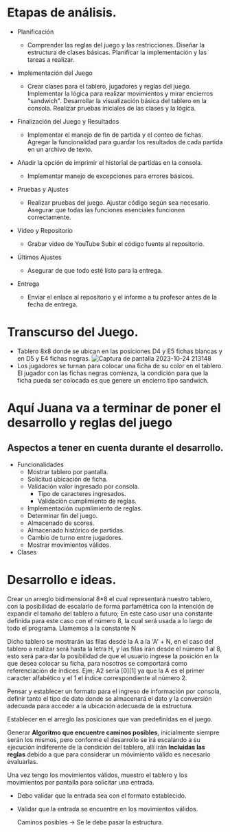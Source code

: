 # Etapas de análisis.
* Planificación
	* Comprender las reglas del juego y las restricciones.
Diseñar la estructura de clases básicas.
Planificar la implementación y las tareas a realizar.

* Implementación del Juego
	* Crear clases para el tablero, jugadores y reglas del juego.
Implementar la lógica para realizar movimientos y mirar encierros "sandwich".
Desarrollar la visualización básica del tablero en la consola.
Realizar pruebas iniciales de las clases y la lógica.

* Finalización del Juego y Resultados
	* Implementar el manejo de fin de partida y el conteo de fichas.
Agregar la funcionalidad para guardar los resultados de cada partida en un archivo de texto.

* Añadir la opción de imprimir el historial de partidas en la consola.
	* Implementar manejo de excepciones para errores básicos.

* Pruebas y Ajustes
	* Realizar pruebas del juego.
Ajustar código según sea necesario.
Asegurar que todas las funciones esenciales funcionen correctamente.

* Video y Repositorio
	* Grabar video de YouTube 
Subir el código fuente al repositorio.

* Últimos Ajustes
	* Asegurar de que todo esté listo para la entrega.

*  Entrega
	* Enviar el enlace al repositorio y el informe a tu profesor antes de la fecha de entrega.

# Transcurso del Juego.
* Tablero 8x8 donde se ubican en las posiciones D4 y E5 fichas blancas y en D5 y E4 fichas negras.
![Captura de pantalla 2023-10-24 213148](https://github.com/Sebastian-8a/Parcial-2---Inform-tica-2/assets/129414377/dee0c46b-d65c-485d-9cdd-a8625890bbe8)
* Los jugadores se turnan para colocar una ficha de su color en el tablero. El jugador con las fichas negras comienza, la condición para que la
ficha pueda ser colocada es que genere un encierro tipo sandwich.
# Aquí Juana va a terminar de poner el desarrollo y reglas del juego





## Aspectos a tener en cuenta durante el desarrollo.
* Funcionalidades
	* Mostrar tablero por pantalla.
 	* Solicitud ubicación de ficha.
  	* Validación valor ingresado por consola.
  		* Tipo de caracteres ingresados.
  	 	* Validación cumplimiento de reglas.
	* Implementación cupmlimiento de reglas.
 	* Determinar fin del juego.
  	* Almacenado de scores.
  	* Almacenado histórico de partidas.
  	* Cambio de turno entre jugadores.
  	* Mostrar movimientos válidos.  
* Clases



# Desarrollo e ideas.
Crear un arreglo bidimensional 8*8 el cual representará nuestro tablero, con la posibilidad de escalarlo de forma parfamétrica con la intención de expandir el tamaño del tablero a futuro; En este caso usar una constante definida para este caso con el número 8, la cual será usada a lo largo de todo el programa. Llamemos a la constante N

Dicho tablero se mostrarán las filas desde la A a la 'A' + N, en el caso del tablero a realizar será hasta la letra H, y las filas irán desde el número 1 al 8, esto será para dar la posibilidad de que el usuario ingrese la posición en la que desea colocar su ficha, para nosotros se comportará como referenciación de índices. Ejm; A2 sería [0][1] ya que la A es el primer caracter alfabético y el 1 el índice correspondiente al número 2.

Pensar y establecer un formato para el ingreso de información por consola, definir tanto el tipo de dato donde se almacenará el dato y la conversión adecuada para acceder a la ubicación adecuada de la estructura.

Establecer en el arreglo las posiciones que van predefinidas en el juego.

Generar **Algoritmo que encuentre caminos posibles**, inicialmente siempre serán los mismos, pero conforme el desarrollo se irá escalando a su ejecución indiferente de la condición del tablero, allí irán **Incluidas las reglas** debido a que para considerar un móvimiento válido es necesario evaluarlas.

Una vez tengo los movimientos válidos, muestro el tablero y los movimientos por pantalla para solicitar una entrada.
	 
* Debo validar que la entrada sea con el formato establecido.
	 
* Validar que la entrada se encuentre en los movimientos válidos.









  Caminos posibles -> Se le debe pasar la estructura.
